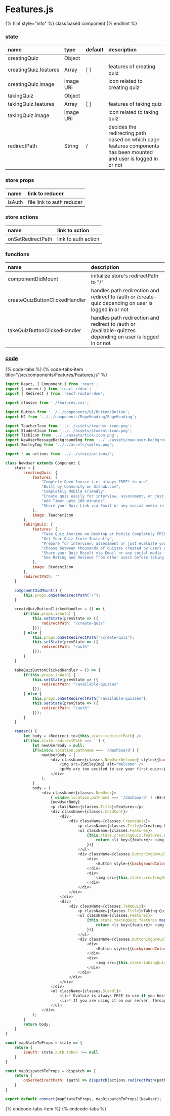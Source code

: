 # Features.js

{% hint style="info" %}
class based component
{% endhint %}

### 

### state

| name | type | default | description |
| :--- | :--- | :--- | :--- |
| creatingQuiz | Object |  |  |
| creatingQuiz.features | Array | \[ \] | features of creating quiz |
| creatingQuiz.image | image URI |  | icon related to creating quiz |
| takingQuiz | Object |  |  |
| takingQuiz.features | Array | \[ \] | features of taking quiz |
| takingQuiz.image | image URI |  | icon related to taking quiz |
| redirectPath | String | / | decides the redirecting path based on which page features components has been mounted and user is logged in or not |

### 

### store props

| name | link to reducer |
| :--- | :--- |
| isAuth | file link to auth reducer |

### 

### store actions

| name | link to action |
| :--- | :--- |
| onSetRedirectPath | link to auth action |

### 

### functions

| name | description |
| :--- | :--- |
| componentDidMount | initialize store's redirectPath to "/" |
| createQuizButtonClickedHandler | handles path redirection and redirect to /auth or /create-quiz depending on user is logged in or not |
| takeQuizButtonClickedHandler | handles path redirection and redirect to /auth or /available-quizzes depending on user is logged in or not |

### 

### [code](https://github.com/quizoscom/quizos/blob/master/code/src/components/Features/Features.js)

{% code-tabs %}
{% code-tabs-item title="/src/components/Features/Features.js" %}
```javascript
import React, { Component } from 'react';
import { connect } from 'react-redux';
import { Redirect } from 'react-router-dom';

import classes from './Features.css';

import Button from '../../components/UI/Button/Button';
import H2 from '../../components/PageHeading/PageHeading';

import TeacherIcon from '../../assets/teacher-icon.png';
import StudentIcon from '../../assets/student-icon.png';
import TickIcon from '../../assets/tick-icon.png';
import NewUserMessageBackgroundImg from '../../assets/new-user-background.jpg';
import SmileyImg from '../../assets/smiley.png';

import * as actions from '../../store/actions/';

class NewUser extends Component {
    state = {
        creatingQuiz: {
            features: [
                "Complete Open Source i.e. always FREE* to use",
                "Built by Community on Github.com",
                "Completely Mobile Friendly",
                "Create quiz easily for interview, assessment, or just for fun",
                "Add Timer upto 180 minutes",
                "Share your Quiz Link via Email or any social media in one click"
            ],
            image: TeacherIcon
        },
        takingQuiz: {
            features: [
                "Take Quiz Anytime on Desktop or Mobile Completely FREE",
                "Get Your Quiz Score Instantly",
                "Prepare for interview, assessment or just evaluate yourself",
                "Choose between thousands of quizzes created by users all around the world",
                "Share your Quiz Result via Email or any social media in one click",
                "See Rating and Reviews from other users before taking a Quiz"
            ],
            image: StudentIcon
        },
        redirectPath: ''
    }

    componentDidMount() {
        this.props.onSetRedirectPath("/");
    }

    createQuizButtonClickedHandler = () => {
        if(this.props.isAuth) {
            this.setState(prevState => ({
                redirectPath: "/create-quiz"
            }));
        } else {
            this.props.onSetRedirectPath("/create-quiz");
            this.setState(prevState => ({
                redirectPath: "/auth"
            }));
        }
    }

    takeQuizButtonClickedHandler = () => {
        if(this.props.isAuth) {
            this.setState(prevState => ({
                redirectPath: "/available-quizzes"
            }));
        } else {
            this.props.onSetRedirectPath("/available-quizzes");
            this.setState(prevState => ({
                redirectPath: "/auth"
            }));
        }
    }

    render() {
        let body = <Redirect to={this.state.redirectPath} />
        if(this.state.redirectPath === '') {
            let newUserBody = null;
            if(window.location.pathname === '/dashboard') {
                newUserBody = (
                    <div className={classes.NewUserWelcome} style={{backgroundImage: `url(${NewUserMessageBackgroundImg})`}}>
                        <img src={SmileyImg} alt="Welcome" />
                        <p>We are too excited to see your first quiz</p>
                    </div>
                );
            }
            body = (
                <div className={classes.NewUser}>
                    { window.location.pathname === '/dashboard' ? <H2>Dashboard</H2> : null }
                    {newUserBody}
                    <p className={classes.Title}>Features</p>
                    <div className={classes.CardCont}>
                        <div>
                            <div className={classes.CreateQuiz}>
                                <p className={classes.Title}>Creating Quiz</p>
                                <ul className={classes.Features}>
                                    {this.state.creatingQuiz.features.map(feature => {
                                        return <li key={feature}> <img src={TickIcon} alt="Tick Icon" /> {feature}</li>
                                    })}
                                </ul>
                                <div className={classes.ButtonImgGroup}>
                                    <div>
                                        <Button style={{backgroundColor: '#57528a'}} clicked={this.createQuizButtonClickedHandler}>Create Quiz</Button>
                                    </div>
                                    <div>
                                        <img src={this.state.creatingQuiz.image} alt="Create Quiz"/>
                                    </div>
                                </div>
                            </div>
                        </div>
                        <div>
                            <div className={classes.TakeQuiz}>
                                <p className={classes.Title}>Taking Quiz</p>
                                <ul className={classes.Features}>
                                    {this.state.takingQuiz.features.map(feature => {
                                        return <li key={feature}> <img src={TickIcon} alt="Tick Icon" /> {feature}</li>
                                    })}
                                </ul>
                                <div className={classes.ButtonImgGroup}>
                                    <div>
                                        <Button style={{backgroundColor: '#4c929a'}} clicked={this.takeQuizButtonClickedHandler}>Take Quiz</Button>
                                    </div>
                                    <div>
                                        <img src={this.state.takingQuiz.image} alt="Create Quiz"/>
                                    </div>
                                </div>
                            </div>
                        </div>
                    </div>
                    <ul className={classes.StarUl}>
                        <li>* Evaluiz is always FREE to use if you host it on your own or 3rd Party server.</li>
                        <li>* If you are using it on our server, through www.evaluiz.com, You need to talk to us when you crosses 2000 MAU (Monthly Active Users)</li>
                    </ul>
                </div>
            );
        }
        return body;
    }
}

const mapStateToProps = state => {
    return {
        isAuth: state.auth.token !== null
    }
}

const mapDispatchToProps = dispatch => {
    return {
        onSetRedirectPath: (path) => dispatch(actions.redirectPath(path))
    }
}

export default connect(mapStateToProps, mapDispatchToProps)(NewUser);

```
{% endcode-tabs-item %}
{% endcode-tabs %}

